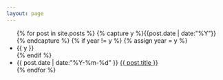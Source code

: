 ```yaml
---
layout: page
---
```

<ul class="listing">
	{% for post in site.posts %}
	{% capture y %}{{post.date | date:"%Y"}}{% endcapture %}
	{% if year != y %}
		{% assign year = y %}
		<li class="listing-seperator">{{ y }}</li>
	{% endif %}
	<li class="listing-item">
		<time datetime="{{ post.date | date:"%Y-%m-%d" }}">{{ post.date | date:"%Y-%m-%d" }}</time>
		<a href="{{ post.url }}" title="{{ post.title }}">{{ post.title }}</a>
	</li>
{% endfor %}
</ul>
